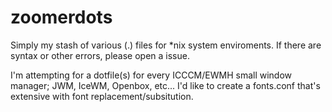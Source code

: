 # zoomerdots
Simply my stash of various (.) files for *nix system enviroments.
  If there are syntax or other errors, please open a issue.
  
  I'm attempting for a dotfile(s) for every ICCCM/EWMH small window manager; JWM, IceWM, Openbox, etc...
  I'd like to create a fonts.conf that's extensive with font replacement/subsitution.
